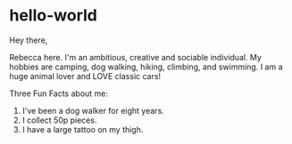 # hello-world

Hey there,

Rebecca here. I'm an ambitious, creative and sociable individual. My hobbies are camping, dog walking, hiking, climbing, and swimming. I am a huge animal lover and LOVE classic cars! 

Three Fun Facts about me:

1. I've been a dog walker for eight years.
2. I collect 50p pieces.
3. I have a large tattoo on my thigh.
